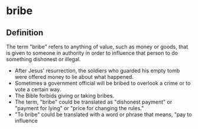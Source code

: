 # bribe

## Definition

The term "bribe" refers to anything of value, such as money or goods, that is given to someone in authority in order to influence that person to do something dishonest or illegal.

* After Jesus' resurrection, the soldiers who guarded his empty tomb were offered money to lie about what happened.
* Sometimes a government official will be bribed to overlook a crime or to vote a certain way.
* The Bible forbids giving or taking bribes.
* The term, "bribe" could be translated as "dishonest payment" or "payment for lying" or "price for changing the rules."
* "To bribe" could be translated with a word or phrase that means, "pay to influence
